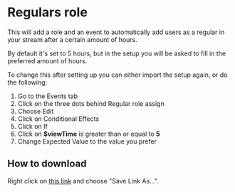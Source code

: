 # Regulars role

This will add a role and an event to automatically add users as a regular in your stream after a certain amount of hours.

By default it's set to 5 hours, but in the setup you will be asked to fill in the preferred amount of hours.

To change this after setting up you can either import the setup again, or do the following:
1. Go to the Events tab
2. Click on the three dots behind Regular role assign
3. Choose Edit
4. Click on Conditional Effects
5. Click on If
6. Click on **$viewTime** is greater than or equal to **5**
7. Change Expected Value to the value you prefer

## How to download
Right click on [this link](https://raw.githubusercontent.com/CaveMobster/firebot-setups/master/Regulars/regulars.firebotsetup) and choose "Save Link As...".
